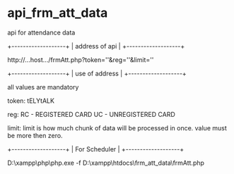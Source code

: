 # api_frm_att_data
api for attendance data


+-------------------+
|	address of api	|
+-------------------+

http://...host.../frmAtt.php?token=''&reg=''&limit=''




+-------------------+
|	use of address	|
+-------------------+

all values are mandatory 

token:
	tELYtALK
	
reg:
	RC - REGISTERED CARD
	UC - UNREGISTERED CARD
	
limit:
	limit is how much chunk of data will be processed in once.
	value must be more then zero.
	
	
+-------------------+
|	For Scheduler	|
+-------------------+

D:\xampp\php\php.exe -f D:\xampp\htdocs\frm_att_data\frmAtt.php
